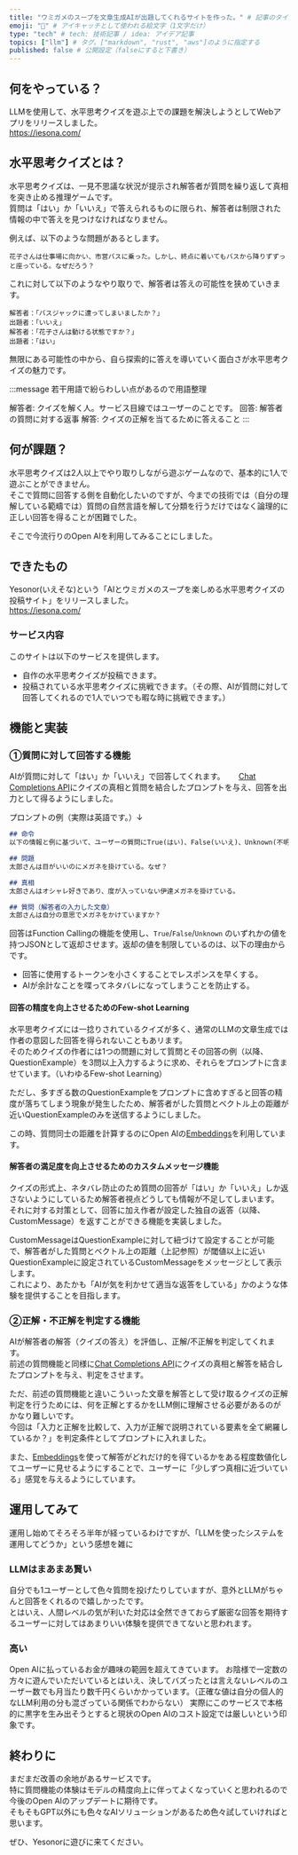 ```yaml
---
title: "ウミガメのスープを文章生成AIが出題してくれるサイトを作った。" # 記事のタイトル
emoji: "🐢" # アイキャッチとして使われる絵文字（1文字だけ）
type: "tech" # tech: 技術記事 / idea: アイデア記事
topics: ["llm"] # タグ。["markdown", "rust", "aws"]のように指定する
published: false # 公開設定（falseにすると下書き）
---
```


## 何をやっている？
LLMを使用して、水平思考クイズを遊ぶ上での課題を解決しようとしてWebアプリをリリースしました。  
https://iesona.com/

## 水平思考クイズとは？
水平思考クイズは、一見不思議な状況が提示され解答者が質問を繰り返して真相を突き止める推理ゲームです。  
質問は「はい」か「いいえ」で答えられるものに限られ、解答者は制限された情報の中で答えを見つけなければなりません。  

例えば、以下のような問題があるとします。  

```
花子さんは仕事場に向かい、市営バスに乗った。しかし、終点に着いてもバスから降りずずっと座っている。なぜだろう？
```

これに対して以下のようなやり取りで、解答者は答えの可能性を狭めていきます。  
```
解答者：「バスジャックに遭ってしまいましたか？」
出題者：「いいえ」
解答者：「花子さんは動ける状態ですか？」
出題者：「はい」
```

無限にある可能性の中から、自ら探索的に答えを導いていく面白さが水平思考クイズの魅力です。

:::message
若干用語で紛らわしい点があるので用語整理  


解答者: クイズを解く人。サービス目線ではユーザーのことです。
回答: 解答者の質問に対する返事
解答: クイズの正解を当てるために答えること
:::

## 何が課題？

水平思考クイズは2人以上でやり取りしながら遊ぶゲームなので、基本的に1人で遊ぶことができません。  
そこで質問に回答する側を自動化したいのですが、今までの技術では（自分の理解している範疇では）質問の自然言語を解して分類を行うだけではなく論理的に正しい回答を得ることが困難でした。  

そこで今流行りのOpen AIを利用してみることにしました。

## できたもの
Yesonor(いえそな)という「AIとウミガメのスープを楽しめる水平思考クイズの投稿サイト」をリリースしました。  
https://iesona.com/  

### サービス内容
このサイトは以下のサービスを提供します。

- 自作の水平思考クイズが投稿できます。
- 投稿されている水平思考クイズに挑戦できます。（その際、AIが質問に対して回答してくれるので1人でいつでも暇な時に挑戦できます。）

## 機能と実装

### ①質問に対して回答する機能
AIが質問に対して「はい」か「いいえ」で回答してくれます。　　
[Chat Completions API](https://platform.openai.com/docs/guides/text-generation/chat-completions-api)にクイズの真相と質問を結合したプロンプトを与え、回答を出力として得るようにしました。  

プロンプトの例（実際は英語です。）↓
```md
## 命令
以下の情報と例に基づいて、ユーザーの質問にTrue(はい)、False(いいえ)、Unknown(不明/言及なし)で答えなさい。

## 問題
太郎さんは目がいいのにメガネを掛けている。なぜ？

## 真相
太郎さんはオシャレ好きであり、度が入っていない伊達メガネを掛けている。

## 質問（解答者の入力した文章）
太郎さんは自分の意思でメガネをかけていますか？
```

回答はFunction Callingの機能を使用し、`True`/`False`/`Unknown` のいずれかの値を持つJSONとして返却させます。返却の値を制限しているのは、以下の理由からです。

- 回答に使用するトークンを小さくすることでレスポンスを早くする。
- AIが余計なことを喋ってネタバレになってしまうことを防止する。

#### 回答の精度を向上させるためのFew-shot Learning
水平思考クイズには一捻りされているクイズが多く、通常のLLMの文章生成では作者の意図した回答を得られないこともあリます。  
そのためクイズの作者には1つの問題に対して質問とその回答の例（以降、QuestionExample）を3問以上入力するように求め、それらをプロンプトに含ませています。（いわゆるFew-shot Learning）  

ただし、多すぎる数のQuestionExampleをプロンプトに含めすぎると回答の精度が落ちてしまう現象が発生したため、解答者がした質問とベクトル上の距離が近いQuestionExampleのみを送信するようにしました。

この時、質問同士の距離を計算するのにOpen AIの[Embeddings](https://platform.openai.com/docs/guides/embeddings)を利用しています。

#### 解答者の満足度を向上させるためのカスタムメッセージ機能
クイズの形式上、ネタバレ防止のため質問の回答が「はい」か「いいえ」しか返さないようにしているため解答者視点どうしても情報が不足してしまいます。  
それに対する対策として、回答に加え作者が設定した独自の返答（以降、CustomMessage）を返すことができる機能を実装しました。

CustomMessageはQuestionExampleに対して紐づけて設定することが可能で、解答者がした質問とベクトル上の距離（上記参照）が閾値以上に近いQuestionExampleに設定されているCustomMessageをメッセージとして表示します。  
これにより、あたかも「AIが気を利かせて適当な返答をしている」かのような体験を提供することを目指します。

### ②正解・不正解を判定する機能
AIが解答者の解答（クイズの答え）を評価し、正解/不正解を判定してくれます。  
前述の質問機能と同様に[Chat Completions API](https://platform.openai.com/docs/guides/text-generation/chat-completions-api)にクイズの真相と解答を結合したプロンプトを与え、判定をさせます。  

ただ、前述の質問機能と違いこういった文章を解答として受け取るクイズの正解判定を行うためには、何を正解とするかをLLM側に理解させる必要があるのがかなり難しいです。  
今回は「入力と正解を比較して、入力が正解で説明されている要素を全て網羅しているか？」を判定条件としてプロンプトに入れました。  

また、[Embeddings](https://platform.openai.com/docs/guides/embeddings)を使って解答がどれだけ的を得ているかをある程度数値化してユーザーに見せるようにすることで、ユーザーに「少しずつ真相に近づいている」感覚を与えるようにしています。

## 運用してみて
運用し始めてそろそろ半年が経っているわけですが、「LLMを使ったシステムを運用してどうか」という感想を雑に

### LLMはまあまあ賢い
自分でも1ユーザーとして色々質問を投げたりしていますが、意外とLLMがちゃんと回答をくれるので嬉しかったです。  
とはいえ、人間レベルの気が利いた対応は全然できておらず厳密な回答を期待するユーザーに対してはあまりいい体験を提供できてないと思われます。  

### 高い
Open AIに払っているお金が趣味の範囲を超えてきています。
お陰様で一定数の方々に遊んでいただいているとはいえ、決してバズったとは言えないレベルのユーザー数でも月当たり数千円くらいかかっています。（正確な値は自分の個人的なLLM利用の分も混ざっている関係でわからない）
実際にこのサービスで本格的に黒字を生み出そうとすると現状のOpen AIのコスト設定では厳しいという印象です。

## 終わりに
まだまだ改善の余地があるサービスです。  
特に質問機能の体験はモデルの精度向上に伴ってよくなっていくと思われるので今後のOpen AIのアップデートに期待です。  
そもそもGPT以外にも色々なAIソリューションがあるため色々試していければと思います。

ぜひ、Yesonorに遊びに来てください。


